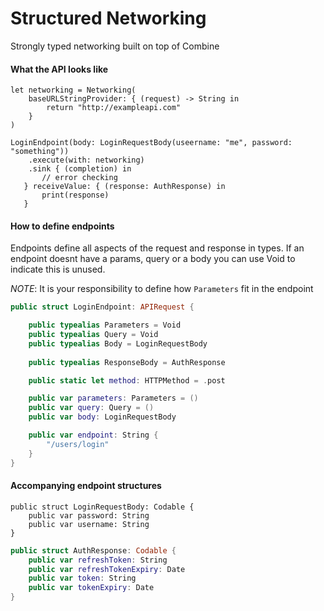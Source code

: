 # Structured Networking

Strongly typed networking built on top of Combine

#### What the API looks like

```
let networking = Networking(
    baseURLStringProvider: { (request) -> String in
        return "http://exampleapi.com"
    }
)

LoginEndpoint(body: LoginRequestBody(useername: "me", password: "something"))
	.execute(with: networking)
	.sink { (completion) in
       // error checking
   } receiveValue: { (response: AuthResponse) in
       print(response)
   }
```


#### How to define endpoints
Endpoints define all aspects of the request and response in types. If an endpoint doesnt have a params, query or a body you can use Void to indicate this is unused.

*NOTE*: It is your responsibility to define how `Parameters` fit in the endpoint

```swift
public struct LoginEndpoint: APIRequest {

    public typealias Parameters = Void
    public typealias Query = Void
    public typealias Body = LoginRequestBody
    
    public typealias ResponseBody = AuthResponse

    public static let method: HTTPMethod = .post

    public var parameters: Parameters = ()
    public var query: Query = ()
    public var body: LoginRequestBody

    public var endpoint: String {
        "/users/login"
    }
}

```

#### Accompanying endpoint structures

```
public struct LoginRequestBody: Codable {
    public var password: String
    public var username: String
}

```

```swift
public struct AuthResponse: Codable {
    public var refreshToken: String
    public var refreshTokenExpiry: Date
    public var token: String
    public var tokenExpiry: Date
}

```